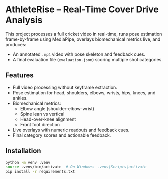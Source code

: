 # AthleteRise – Real-Time Cover Drive Analysis

This project processes a full cricket video in real-time, runs pose estimation frame-by-frame using MediaPipe, overlays biomechanical metrics live, and produces:
- An annotated `.mp4` video with pose skeleton and feedback cues.
- A final evaluation file (`evaluation.json`) scoring multiple shot categories.

## Features
- Full video processing without keyframe extraction.
- Pose estimation for head, shoulders, elbows, wrists, hips, knees, and ankles.
- Biomechanical metrics:
  - Elbow angle (shoulder-elbow-wrist)
  - Spine lean vs vertical
  - Head-over-knee alignment
  - Front foot direction
- Live overlays with numeric readouts and feedback cues.
- Final category scores and actionable feedback.

## Installation
```bash
python -m venv .venv
source .venv/bin/activate  # On Windows: .venv\Scripts\activate
pip install -r requirements.txt